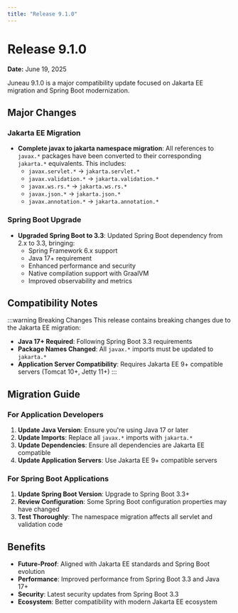 ```yaml
---
title: "Release 9.1.0"
---
```


# Release 9.1.0

**Date:** June 19, 2025

Juneau 9.1.0 is a major compatibility update focused on Jakarta EE migration and Spring Boot modernization.

## Major Changes

### Jakarta EE Migration

- **Complete javax to jakarta namespace migration**: All references to `javax.*` packages have been converted to their corresponding `jakarta.*` equivalents.
  This includes:
  - `javax.servlet.*` → `jakarta.servlet.*`
  - `javax.validation.*` → `jakarta.validation.*`
  - `javax.ws.rs.*` → `jakarta.ws.rs.*`
  - `javax.json.*` → `jakarta.json.*`
  - `javax.annotation.*` → `jakarta.annotation.*`

### Spring Boot Upgrade

- **Upgraded Spring Boot to 3.3**: Updated Spring Boot dependency from 2.x to 3.3, bringing:
  - Spring Framework 6.x support
  - Java 17+ requirement
  - Enhanced performance and security
  - Native compilation support with GraalVM
  - Improved observability and metrics

## Compatibility Notes

:::warning Breaking Changes
This release contains breaking changes due to the Jakarta EE migration:

- **Java 17+ Required**: Following Spring Boot 3.3 requirements
- **Package Names Changed**: All `javax.*` imports must be updated to `jakarta.*`
- **Application Server Compatibility**: Requires Jakarta EE 9+ compatible servers (Tomcat 10+, Jetty 11+)
:::

## Migration Guide

### For Application Developers

1. **Update Java Version**: Ensure you're using Java 17 or later
2. **Update Imports**: Replace all `javax.*` imports with `jakarta.*`
3. **Update Dependencies**: Ensure all dependencies are Jakarta EE compatible
4. **Update Application Servers**: Use Jakarta EE 9+ compatible servers

### For Spring Boot Applications

1. **Update Spring Boot Version**: Upgrade to Spring Boot 3.3+
2. **Review Configuration**: Some Spring Boot configuration properties may have changed
3. **Test Thoroughly**: The namespace migration affects all servlet and validation code

## Benefits

- **Future-Proof**: Aligned with Jakarta EE standards and Spring Boot evolution
- **Performance**: Improved performance from Spring Boot 3.3 and Java 17+
- **Security**: Latest security updates from Spring Boot 3.3
- **Ecosystem**: Better compatibility with modern Jakarta EE ecosystem
